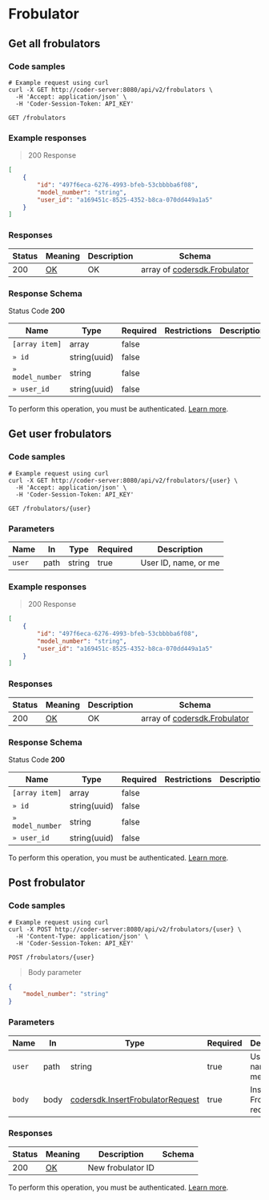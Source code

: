 # Frobulator

## Get all frobulators

### Code samples

```shell
# Example request using curl
curl -X GET http://coder-server:8080/api/v2/frobulators \
  -H 'Accept: application/json' \
  -H 'Coder-Session-Token: API_KEY'
```

`GET /frobulators`

### Example responses

> 200 Response

```json
[
	{
		"id": "497f6eca-6276-4993-bfeb-53cbbbba6f08",
		"model_number": "string",
		"user_id": "a169451c-8525-4352-b8ca-070dd449a1a5"
	}
]
```

### Responses

| Status | Meaning                                                 | Description | Schema                                                        |
| ------ | ------------------------------------------------------- | ----------- | ------------------------------------------------------------- |
| 200    | [OK](https://tools.ietf.org/html/rfc7231#section-6.3.1) | OK          | array of [codersdk.Frobulator](schemas.md#codersdkfrobulator) |

<h3 id="get-all-frobulators-responseschema">Response Schema</h3>

Status Code **200**

| Name             | Type         | Required | Restrictions | Description |
| ---------------- | ------------ | -------- | ------------ | ----------- |
| `[array item]`   | array        | false    |              |             |
| `» id`           | string(uuid) | false    |              |             |
| `» model_number` | string       | false    |              |             |
| `» user_id`      | string(uuid) | false    |              |             |

To perform this operation, you must be authenticated. [Learn more](authentication.md).

## Get user frobulators

### Code samples

```shell
# Example request using curl
curl -X GET http://coder-server:8080/api/v2/frobulators/{user} \
  -H 'Accept: application/json' \
  -H 'Coder-Session-Token: API_KEY'
```

`GET /frobulators/{user}`

### Parameters

| Name   | In   | Type   | Required | Description          |
| ------ | ---- | ------ | -------- | -------------------- |
| `user` | path | string | true     | User ID, name, or me |

### Example responses

> 200 Response

```json
[
	{
		"id": "497f6eca-6276-4993-bfeb-53cbbbba6f08",
		"model_number": "string",
		"user_id": "a169451c-8525-4352-b8ca-070dd449a1a5"
	}
]
```

### Responses

| Status | Meaning                                                 | Description | Schema                                                        |
| ------ | ------------------------------------------------------- | ----------- | ------------------------------------------------------------- |
| 200    | [OK](https://tools.ietf.org/html/rfc7231#section-6.3.1) | OK          | array of [codersdk.Frobulator](schemas.md#codersdkfrobulator) |

<h3 id="get-user-frobulators-responseschema">Response Schema</h3>

Status Code **200**

| Name             | Type         | Required | Restrictions | Description |
| ---------------- | ------------ | -------- | ------------ | ----------- |
| `[array item]`   | array        | false    |              |             |
| `» id`           | string(uuid) | false    |              |             |
| `» model_number` | string       | false    |              |             |
| `» user_id`      | string(uuid) | false    |              |             |

To perform this operation, you must be authenticated. [Learn more](authentication.md).

## Post frobulator

### Code samples

```shell
# Example request using curl
curl -X POST http://coder-server:8080/api/v2/frobulators/{user} \
  -H 'Content-Type: application/json' \
  -H 'Coder-Session-Token: API_KEY'
```

`POST /frobulators/{user}`

> Body parameter

```json
{
	"model_number": "string"
}
```

### Parameters

| Name   | In   | Type                                                                           | Required | Description               |
| ------ | ---- | ------------------------------------------------------------------------------ | -------- | ------------------------- |
| `user` | path | string                                                                         | true     | User ID, name, or me      |
| `body` | body | [codersdk.InsertFrobulatorRequest](schemas.md#codersdkinsertfrobulatorrequest) | true     | Insert Frobulator request |

### Responses

| Status | Meaning                                                 | Description       | Schema |
| ------ | ------------------------------------------------------- | ----------------- | ------ |
| 200    | [OK](https://tools.ietf.org/html/rfc7231#section-6.3.1) | New frobulator ID |        |

To perform this operation, you must be authenticated. [Learn more](authentication.md).
